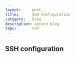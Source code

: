 ```yaml
---
layout:     post
title:      SSH Configuration
category:	blog
description: second blog
tags:		ssh
---
```


## SSH configuration

